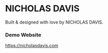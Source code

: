 # NICHOLAS DAVIS

Built & designed with love by NICHOLAS DAVIS.

### Demo Website

https://nicholasdavis.com